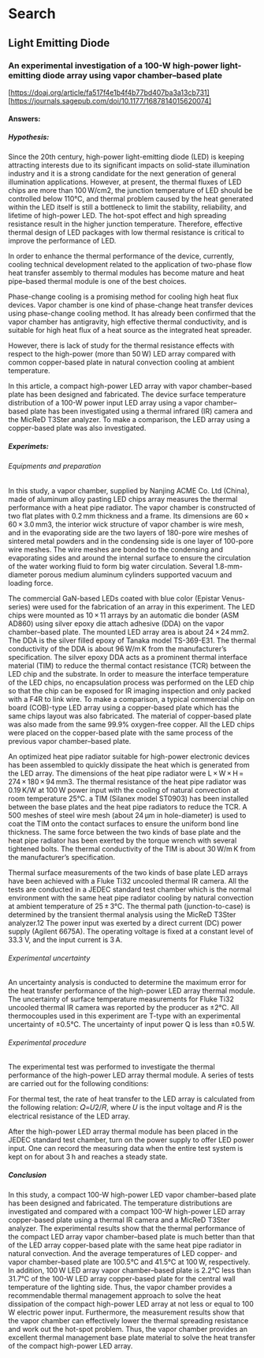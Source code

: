 # Search

## Light Emitting Diode

### An experimental investigation of a 100-W high-power light-emitting diode array using vapor chamber–based plate

[https://doaj.org/article/fa517f4e1b4f4b77bd407ba3a13cb731]
[https://journals.sagepub.com/doi/10.1177/1687814015620074]

#### Answers:

##### Hypothesis:

Since the 20th century, high-power light-emitting diode (LED) is keeping attracting interests due to its significant impacts on solid-state illumination industry and it is a strong candidate for the next generation of general illumination applications. However, at present, the thermal fluxes of LED chips are more than 100 W/cm2, the junction temperature of LED should be controlled below 110°C, and thermal problem caused by the heat generated within the LED itself is still a bottleneck to limit the stability, reliability, and lifetime of high-power LED. The hot-spot effect and high spreading resistance result in the higher junction temperature. Therefore, effective thermal design of LED packages with low thermal resistance is critical to improve the performance of LED.

In order to enhance the thermal performance of the device, currently, cooling technical development related to the application of two-phase flow heat transfer assembly to thermal modules has become mature and heat pipe–based thermal module is one of the best choices.

Phase-change cooling is a promising method for cooling high heat flux devices. Vapor chamber is one kind of phase-change heat transfer devices using phase-change cooling method. It has already been confirmed that the vapor chamber has antigravity, high effective thermal conductivity, and is suitable for high heat flux of a heat source as the integrated heat spreader.

However, there is lack of study for the thermal resistance effects with respect to the high-power (more than 50 W) LED array compared with common copper-based plate in natural convection cooling at ambient temperature.

In this article, a compact high-power LED array with vapor chamber–based plate has been designed and fabricated. The device surface temperature distribution of a 100-W power input LED array using a vapor chamber–based plate has been investigated using a thermal infrared (IR) camera and the MicReD T3Ster analyzer. To make a comparison, the LED array using a copper-based plate was also investigated.

##### Experimets:


###### Equipments and preparation

In this study, a vapor chamber, supplied by Nanjing ACME Co. Ltd (China), made of aluminum alloy pasting LED chips array measures the thermal performance with a heat pipe radiator. The vapor chamber is constructed of two flat plates with 0.2 mm thickness and a frame. Its dimensions are 60 × 60 × 3.0 mm3, the interior wick structure of vapor chamber is wire mesh, and in the evaporating side are the two layers of 180-pore wire meshes of sintered metal powders and in the condensing side is one layer of 100-pore wire meshes. The wire meshes are bonded to the condensing and evaporating sides and around the internal surface to ensure the circulation of the water working fluid to form big water circulation. Several 1.8-mm-diameter porous medium aluminum cylinders supported vacuum and loading force.

The commercial GaN-based LEDs coated with blue color (Epistar Venus-series) were used for the fabrication of an array in this experiment. The LED chips were mounted as 10 × 11 arrays by an automatic die bonder (ASM AD860) using silver epoxy die attach adhesive (DDA) on the vapor chamber–based plate. The mounted LED array area is about 24 × 24 mm2. The DDA is the silver filled epoxy of Tanaka model TS-369-E31. The thermal conductivity of the DDA is about 96 W/m K from the manufacturer’s specification. The silver epoxy DDA acts as a prominent thermal interface material (TIM) to reduce the thermal contact resistance (TCR) between the LED chip and the substrate. In order to measure the interface temperature of the LED chips, no encapsulation process was performed on the LED chip so that the chip can be exposed for IR imaging inspection and only packed with a F4R to link wire. To make a comparison, a typical commercial chip on board (COB)-type LED array using a copper-based plate which has the same chips layout was also fabricated. The material of copper-based plate was also made from the same 99.9% oxygen-free copper. All the LED chips were placed on the copper-based plate with the same process of the previous vapor chamber–based plate.

An optimized heat pipe radiator suitable for high-power electronic devices has been assembled to quickly dissipate the heat which is generated from the LED array. The dimensions of the heat pipe radiator were L × W × H = 274 × 180 × 94 mm3. The thermal resistance of the heat pipe radiator was 0.19 K/W at 100 W power input with the cooling of natural convection at room temperature 25°C. a TIM (Silanex model ST0903) has been installed between the base plates and the heat pipe radiators to reduce the TCR. A 500 meshes of steel wire mesh (about 24 µm in hole-diameter) is used to coat the TIM onto the contact surfaces to ensure the uniform bond line thickness. The same force between the two kinds of base plate and the heat pipe radiator has been exerted by the torque wrench with several tightened bolts. The thermal conductivity of the TIM is about 30 W/m K from the manufacturer’s specification.

Thermal surface measurements of the two kinds of base plate LED arrays have been achieved with a Fluke Ti32 uncooled thermal IR camera. All the tests are conducted in a JEDEC standard test chamber which is the normal environment with the same heat pipe radiator cooling by natural convection at ambient temperature of 25 ± 3°C. The thermal path (junction-to-case) is determined by the transient thermal analysis using the MicReD T3Ster analyzer.12 The power input was exerted by a direct current (DC) power supply (Agilent 6675A). The operating voltage is fixed at a constant level of 33.3 V, and the input current is 3 A.

###### Experimental uncertainty

An uncertainty analysis is conducted to determine the maximum error for the heat transfer performance of the high-power LED array thermal module. The uncertainty of surface temperature measurements for Fluke Ti32 uncooled thermal IR camera was reported by the producer as ±2°C. All thermocouples used in this experiment are T-type with an experimental uncertainty of ±0.5°C. The uncertainty of input power Q is less than ±0.5 W.

###### Experimental procedure

The experimental test was performed to investigate the thermal performance of the high-power LED array thermal module. A series of tests are carried out for the following conditions:

For thermal test, the rate of heat transfer to the LED array is calculated from the following relation: 𝑄=𝑈2/𝑅, where 𝑈 is the input voltage and 𝑅 is the electrical resistance of the LED array.

After the high-power LED array thermal module has been placed in the JEDEC standard test chamber, turn on the power supply to offer LED power input. One can record the measuring data when the entire test system is kept on for about 3 h and reaches a steady state.


##### Conclusion

In this study, a compact 100-W high-power LED vapor chamber–based plate has been designed and fabricated. The temperature distributions are investigated and compared with a compact 100-W high-power LED array copper-based plate using a thermal IR camera and a MicReD T3Ster analyzer. The experimental results show that the thermal performance of the compact LED array vapor chamber–based plate is much better than that of the LED array copper-based plate with the same heat pipe radiator in natural convection. And the average temperatures of LED copper- and vapor chamber–based plate are 100.5°C and 41.5°C at 100 W, respectively. In addition, 100 W LED array vapor chamber–based plate is 2.2°C less than 31.7°C of the 100-W LED array copper-based plate for the central wall temperature of the lighting side. Thus, the vapor chamber provides a recommendable thermal management approach to solve the heat dissipation of the compact high-power LED array at not less or equal to 100 W electric power input. Furthermore, the measurement results show that the vapor chamber can effectively lower the thermal spreading resistance and work out the hot-spot problem. Thus, the vapor chamber provides an excellent thermal management base plate material to solve the heat transfer of the compact high-power LED array.